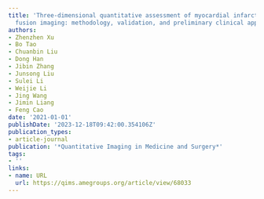 ```yaml
---
title: 'Three-dimensional quantitative assessment of myocardial infarction via multimodality
  fusion imaging: methodology, validation, and preliminary clinical application'
authors:
- Zhenzhen Xu
- Bo Tao
- Chuanbin Liu
- Dong Han
- Jibin Zhang
- Junsong Liu
- Sulei Li
- Weijie Li
- Jing Wang
- Jimin Liang
- Feng Cao
date: '2021-01-01'
publishDate: '2023-12-18T09:42:00.354106Z'
publication_types:
- article-journal
publication: '*Quantitative Imaging in Medicine and Surgery*'
tags:
- ''
links:
- name: URL
  url: https://qims.amegroups.org/article/view/68033
---
```

